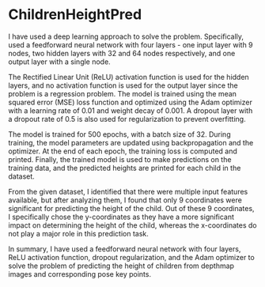 # ChildrenHeightPred

I have used a deep learning approach to solve the problem. Specifically, used a feedforward neural network with four layers - one input layer with 9 nodes, two
hidden layers with 32 and 64 nodes respectively, and one output layer with a single node.

The Rectified Linear Unit (ReLU) activation function is used for the hidden layers, and no activation function is used for the output layer since the problem is
a regression problem. The model is trained using the mean squared error (MSE) loss function and optimized using the Adam optimizer with a learning rate of 0.01
and weight decay of 0.001. A dropout layer with a dropout rate of 0.5 is also used for regularization to prevent overfitting.

The model is trained for 500 epochs, with a batch size of 32. During training, the model parameters are updated using backpropagation and the optimizer. At the
end of each epoch, the training loss is computed and printed. Finally, the trained model is used to make predictions on the training data, and the predicted 
heights are printed for each child in the dataset. 

From the given dataset, I identified that there were multiple input features available, but after analyzing them, I found that only 9 coordinates were 
significant for predicting the height of the child. Out of these 9 coordinates, I specifically chose the y-coordinates as they have a more significant impact on
determining the height of the child, whereas the x-coordinates do not play a major role in this prediction task.

In summary, I have used a feedforward neural network with four layers, ReLU activation function, dropout regularization, and the Adam optimizer to solve the
problem of predicting the height of children from depthmap images and corresponding pose key points.
